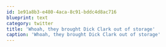 ```yaml
---
id: 1e91a8b3-e480-4aca-8c91-bddc4d8ac716
blueprint: text
category: twitter
title: 'Whoah, they brought Dick Clark out of storage'
caption: 'Whoah, they brought Dick Clark out of storage'
---
```

